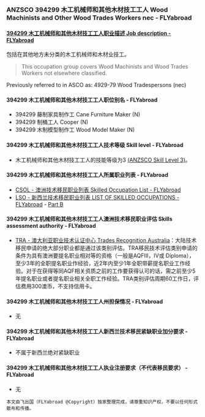 ### ANZSCO 394299 木工机械师和其他木材技工工人 Wood Machinists and Other Wood Trades Workers nec - FLYabroad ###

#### [394299 木工机械师和其他木材技工工人职业描述 Job description - FLYabroad](http://www.flyabroadvisa.com/anzsco/3942.html#394299)

包括在其他地方未分类的木工机械师和木材业技工。

> This occupation group covers Wood Machinists and Wood Trades Workers not elsewhere classified. 

Previously referred to in ASCO as:
4929-79 Wood Tradespersons (nec)

#### 394299 木工机械师和其他木材技工工人职位别名 - FLYabroad
 
- 394299 藤制家具制作工 Cane Furniture Maker (N)
- 394299 制桶工人 Cooper (N)
- 394299 木制模型制作工 Wood Model Maker (N)

#### 394299 木工机械师和其他木材技工工人技术等级 Skill level - FLYabroad

- 木工机械师和其他木材技工工人的技能等级为3 [(ANZSCO Skill Level 3)](http://www.flyabroadvisa.com/anzsco/)。

#### 394299 木工机械师和其他木材技工工人所属职业列表 - FLYabroad

- [CSOL - 澳洲技术移民职业列表 Skilled Occupation List - FLYabroad](http://www.flyabroadvisa.com/sol/)
- [LSO - 新西兰技术移民职业列表 LIST OF SKILLED OCCUPATIONS - FLYabroad](http://nz.flyabroadvisa.com/lso/) - [Part B](partb)

#### 394299 木工机械师和其他木材技工工人澳洲技术移民职业评估 Skills assessment authority - FLYabroad

- [TRA - 澳大利亚职业技术认证中心 Trades Recognition Australia](http://www.flyabroadvisa.com/ass/tra.html)：大陆技术移民申请的绝大部分职业都是通过该类别评估。TRA移民技术评估类别申请的条件为具有澳洲要提名职业相对等的资格（一般是AQFIII，IV或 Diploma），至少3年的全职提名职业作经验，近2年内至少1年全职带薪提名职业工作经验。对于在获得等同AQF相关资质之前的工作要获得认可的话，需之前至少5年提名职业或者提名职业相关全职工作经验。TRA类别评估周期60工作日，评估费用300澳币，不支持信用卡。

#### 394299 木工机械师和其他木材技工工人州担保情况 - FLYabroad

- 无

#### 394299 木工机械师和其他木材技工工人新西兰技术移民紧缺职业加分要求 - FLYabroad

- 不属于新西兰绝对紧缺职业

#### 394299 木工机械师和其他木材技工工人执业注册要求（不代表移民要求） - FLYabroad

- 无

`本文由飞出国（FLYabroad @Copyright）独家整理完成，请尊重知识产权，不要以任何形式散布和传播。`